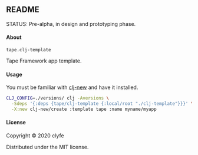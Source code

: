 ## README

STATUS: Pre-alpha, in design and prototyping phase.

#### About

`tape.clj-template`

Tape Framework app template.

#### Usage

You must be familiar with [clj-new](https://github.com/seancorfield/clj-new) and have it installed.

```bash
CLJ_CONFIG=./versions/ clj -Aversions \
  -Sdeps '{:deps {tape/clj-template {:local/root "./clj-template"}}}' \
  -X:new clj-new/create :template tape :name myname/myapp
```

#### License

Copyright © 2020 clyfe

Distributed under the MIT license.
